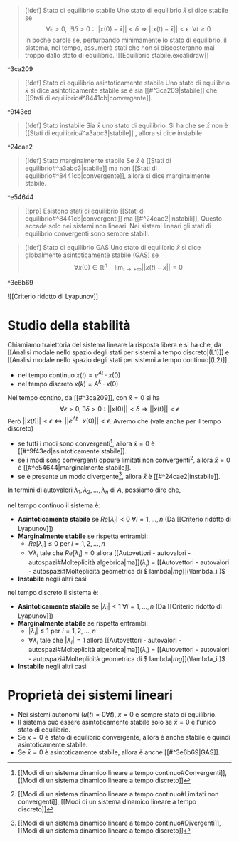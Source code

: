 >[!def] Stato di equilibrio stabile
>Uno stato di equilibrio $\bar x$ si dice stabile se
>$$\forall \epsilon>0,\ \ \exists\delta>0:||x(0)-\bar x||<\delta\Rightarrow||x(t)-\bar x||<\epsilon\ \ \forall t\ge 0$$
>In poche parole se, perturbando minimamente lo stato di equilibrio, il sistema, nel tempo, assumerà stati che non si discosteranno mai troppo dallo stato di equilibrio.
>![[Equilibrio stabile.excalidraw]]

^3ca209

>[!def] Stato di equilibrio asintoticamente stabile
>Uno stato di equilibrio $\bar x$ si dice asintoticamente stabile se è sia [[#^3ca209|stabile]] che [[Stati di equilibrio#^8441cb|convergente]].

^9f43ed

>[!def] Stato instabile
>Sia $\bar x$ uno stato di equilibrio. 
>Si ha che se $\bar x$ non è [[Stati di equilibrio#^a3abc3|stabile]] , allora si dice instabile

^24cae2

>[!def] Stato marginalmente stabile
>Se $\bar x$ è [[Stati di equilibrio#^a3abc3|stabile]] ma non [[Stati di equilibrio#^8441cb|convergente]], allora si dice marginalmente stabile.

^e54644

>[!prp]
>Esistono stati di equilibrio [[Stati di equilibrio#^8441cb|convergenti]] ma [[#^24cae2|instabili]]. Questo accade solo nei sistemi non lineari. 
>Nei sistemi lineari gli stati di equilibrio convergenti sono sempre stabili.

>[!def] Stato di equilibrio GAS
>Uno stato di equilibrio $\bar x$ si dice globalmente asintoticamente stabile (GAS) se
>$$\forall x(0)\in \mathbb{R}^{n}\quad \lim_{t\to +\infty}||x(t)-\bar x||=0$$
>

^3e6b69

![[Criterio ridotto di Lyapunov]]

# Studio della stabilità
Chiamiamo traiettoria del sistema lineare la risposta libera e si ha che, da [[Analisi modale nello spazio degli stati per sistemi a tempo discreto|(L1)]] e [[Analisi modale nello spazio degli stati per sistemi a tempo continuo|(L2)]]
- nel tempo continuo $x(t)=e^{At}\cdot x(0)$
- nel tempo discreto $x(k)=A^{k}\cdot x(0)$

Nel tempo contino, da [[#^3ca209]], con $\bar x=0$ si ha
$$\forall \epsilon >0,\exists \delta >0:||x(0)||<\delta\Rightarrow||x(t)||<\epsilon$$
Però $||x(t)||<\epsilon\iff ||e^{At}\cdot x(0)||<\epsilon$.
Avremo che (vale anche per il tempo discreto)
- se tutti i modi sono convergenti[^1], allora $\bar x=0$ è [[#^9f43ed|asintoticamente stabile]].
- se i modi sono convergenti oppure limitati non convergenti[^2], allora $\bar x=0$ è [[#^e54644|marginalmente stabile]].
- se è presente un modo divergente[^3], allora $\bar x$ è [[#^24cae2|instabile]].

In termini di autovalori $\lambda_{1},\lambda_{2},\ldots,\lambda_{n}$ di $A$, possiamo dire che,

nel tempo continuo il sistema è:
- **Asintoticamente stabile** se $Re[\lambda_{i}]<0\ \forall i=1,\ldots,n$ (Da [[Criterio ridotto di Lyapunov]])
- **Marginalmente stabile** se rispetta entrambi:
	- $Re[\lambda_{i}]\le 0$ per $i=1,2,\ldots,n$
	- $\forall \lambda_{i}$ tale che $Re[\lambda_{i}]=0$ allora [[Autovettori - autovalori - autospazi#Molteplicità algebrica|ma]]$(\lambda_{i})$ = [[Autovettori - autovalori - autospazi#Molteplicità geometrica di $ lambda$|mg]]$(\lambda_i )$
- **Instabile** negli altri casi

nel tempo discreto il sistema è:
- **Asintoticamente stabile** se $|\lambda_{i}|<1\ \forall i=1,\ldots,n$ (Da [[Criterio ridotto di Lyapunov]])
- **Marginalmente stabile** se rispetta entrambi:
	- $|\lambda_{i}|\le 1$ per $i=1,2,\ldots,n$
	- $\forall \lambda_{i}$ tale che $|\lambda_{i}|=1$ allora [[Autovettori - autovalori - autospazi#Molteplicità algebrica|ma]]$(\lambda_{i})$ = [[Autovettori - autovalori - autospazi#Molteplicità geometrica di $ lambda$|mg]]$(\lambda_i )$
- **Instabile** negli altri casi

# Proprietà dei sistemi lineari
- Nei sistemi autonomi ($u(t)=0\forall t$), $\bar x=0$ è sempre stato di equilibrio.
- Il sistema può essere asintoticamente stabile solo se $\bar x=0$ è l’unico stato di equilibrio.
- Se $\bar x=0$ è stato di equilibrio convergente, allora è anche stabile e quindi asintoticamente stabile.
- Se $\bar x=0$ è asintoticamente stabile, allora è anche [[#^3e6b69|GAS]].

[^1]:[[Modi di un sistema dinamico lineare a tempo continuo#Convergenti]], [[Modi di un sistema dinamico lineare a tempo discreto]]
[^2]:[[Modi di un sistema dinamico lineare a tempo continuo#Limitati non convergenti]], [[Modi di un sistema dinamico lineare a tempo discreto]]
[^3]:[[Modi di un sistema dinamico lineare a tempo continuo#Divergenti]], [[Modi di un sistema dinamico lineare a tempo discreto]]
